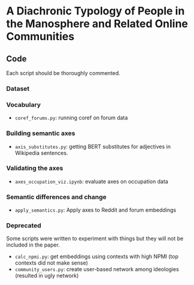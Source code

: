 # A Diachronic Typology of People in the Manosphere and Related Online Communities

## Code

Each script should be thoroughly commented.

### Dataset

### Vocabulary

- `coref_forums.py`: running coref on forum data

### Building semantic axes

- `axis_substitutes.py`: getting BERT substitutes for adjectives in Wikipedia sentences.

### Validating the axes 

- `axes_occupation_viz.ipynb`: evaluate axes on occupation data

### Semantic differences and change 

- `apply_semantics.py`: Apply axes to Reddit and forum embeddings 

### Deprecated
Some scripts were written to experiment with things but they will not be included in the paper. 
- `calc_npmi.py`: get embeddings using contexts with high NPMI (top contexts did not make sense)
- `community_users.py`: create user-based network among ideologies (resulted in ugly network)
